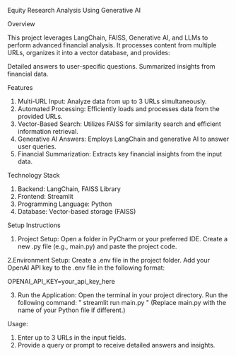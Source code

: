 Equity Research Analysis Using Generative AI


Overview

This project leverages LangChain, FAISS, Generative AI, and LLMs to perform advanced financial analysis. It processes content from multiple URLs, organizes it into a vector database, and provides:

Detailed answers to user-specific questions.
Summarized insights from financial data.

Features

1. Multi-URL Input: Analyze data from up to 3 URLs simultaneously.
2. Automated Processing: Efficiently loads and processes data from the provided URLs.
3. Vector-Based Search: Utilizes FAISS for similarity search and efficient information retrieval.
4. Generative AI Answers: Employs LangChain and generative AI to answer user queries.
5. Financial Summarization: Extracts key financial insights from the input data.
   
Technology Stack

1. Backend: LangChain, FAISS Library
2. Frontend: Streamlit
3. Programming Language: Python
4. Database: Vector-based storage (FAISS)
   
Setup Instructions

1. Project Setup:
Open a folder in PyCharm or your preferred IDE.
Create a new .py file (e.g., main.py) and paste the project code.

2.Environment Setup:
Create a .env file in the project folder.
Add your OpenAI API key to the .env file in the following format:

OPENAI_API_KEY=your_api_key_here  

3. Run the Application:
Open the terminal in your project directory.
Run the following command:
" streamlit run main.py "
(Replace main.py with the name of your Python file if different.)

Usage:

1. Enter up to 3 URLs in the input fields.
2. Provide a query or prompt to receive detailed answers and insights.
